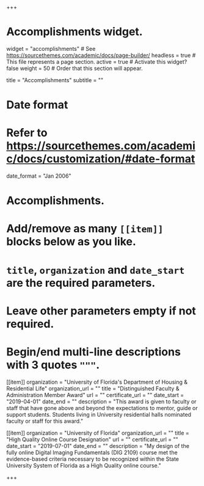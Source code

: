 +++
# Accomplishments widget.
widget = "accomplishments"  # See https://sourcethemes.com/academic/docs/page-builder/
headless = true  # This file represents a page section.
active = true  # Activate this widget? false
weight = 50  # Order that this section will appear.

title = "Accomplishments"
subtitle = ""

# Date format
#   Refer to https://sourcethemes.com/academic/docs/customization/#date-format
date_format = "Jan 2006"

# Accomplishments.
#   Add/remove as many `[[item]]` blocks below as you like.
#   `title`, `organization` and `date_start` are the required parameters.
#   Leave other parameters empty if not required.
#   Begin/end multi-line descriptions with 3 quotes `"""`.

[[item]]
  organization = "University of Florida's Department of Housing & Residential Life"
  organization_url = ""
  title = "Distinguished Faculty & Administration Member Award"
  url = ""
  certificate_url = ""
  date_start = "2019-04-01"
  date_end = ""
  description = "This award is given to faculty or staff that have gone above and beyond the expectations to mentor, guide or support students. Students living in University residential halls nominated faculty or staff for this award."

[[item]]
  organization = "University of Florida"
  organization_url = ""
  title = "High Quality Online Course Designation"
  url = ""
  certificate_url = ""
  date_start = "2019-07-01"
  date_end = ""
  description = "My design of the fully online Digital Imaging Fundamentals (DIG 2109) course met the evidence-based criteria necessary to be recognized within the State University System of Florida as a High Quality online course."
  
+++
